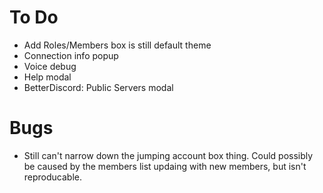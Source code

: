 # To Do
* Add Roles/Members box is still default theme
* Connection info popup
* Voice debug
* Help modal
* BetterDiscord: Public Servers modal

# Bugs
* Still can't narrow down the jumping account box thing. Could possibly be caused by the members list updaing with new members, but isn't reproducable.